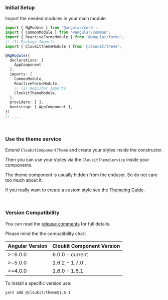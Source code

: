 <!-- !!! will be dynamically included into cloukit.github.io component doc !!! -->
<!-- !!! DO NOT USE UNECESSARY MARRKUP THAT BREAKS THE CORPORATE DESIGN !!! -->

### Initial Setup

Import the needed modules in your main module.

```typescript
import { NgModule } from '@angular/core';
import { CommonModule } from '@angular/common';
import { ReactiveFormsModule } from '@angular/forms';
// (1) Package Imports
import { CloukitThemeModule } from '@cloukit/theme';

@NgModule({
  declarations: [
    AppComponent
  ],
  imports: [
    CommonModule,
    ReactiveFormsModule,
    // (2) Register Imports
    CloukitThemeModule,
  ],
  providers: [ ],
  bootstrap: [ AppComponent ],
})
// ....
```

&nbsp;

### Use the theme service

Extend `CloukitComponentTheme` and create your styles inside the constructor.

Then you can use your styles via the `CloukitThemeService` inside your components.

The theme component is usually hidden from the enduser. So do not care too much about it.

If you really want to create a custom style see the [Themeing Guide](https://cloukit.github.io/#/guide/themeing).

&nbsp;

### Version Compatibility

You can read the [release comments](https://github.com/cloukit/theme/releases) for full details.

Please mind the the compatibility chart

| Angular Version | Cloukit Component Version |
|-----------------|---------------------------|
| >=6.0.0         | 6.0.0 - current           |
| >=5.0.0         | 1.6.2 - 1.7.0 .           |
| >=4.0.0         | 1.6.0 - 1.6.1             |

To install a specific version use:

```
yarn add @cloukit/theme@1.6.1
```
